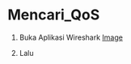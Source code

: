 # Mencari_QoS

1. Buka Aplikasi Wireshark 
[Image](https://github.com/user-attachments/assets/8e8bf7e7-4930-4bf3-b729-fa4d4b96ad25)

2. Lalu 
